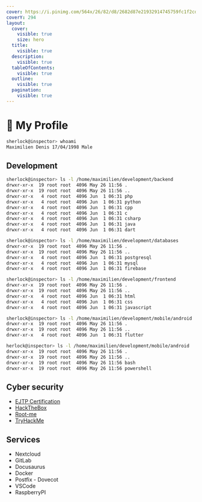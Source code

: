 ```yaml
---
cover: https://i.pinimg.com/564x/26/82/d8/2682d87e21932914745759fc1f2cdd17.jpg
coverY: 294
layout:
  cover:
    visible: true
    size: hero
  title:
    visible: true
  description:
    visible: true
  tableOfContents:
    visible: true
  outline:
    visible: true
  pagination:
    visible: true
---
```


# 📰 My Profile

```bash
sherlock@inspector> whoami
Maximilien Denis 17/04/1998 Male
```

## Development

```bash
sherlock@inspector> ls -l /home/maximilien/development/backend
drwxr-xr-x  19 root root  4096 May 26 11:56 .
drwxr-xr-x  19 root root  4096 May 26 11:56 ..
drwxr-xr-x   4 root root  4096 Jun  1 06:31 php
drwxr-xr-x   4 root root  4096 Jun  1 06:31 python
drwxr-xr-x   4 root root  4096 Jun  1 06:31 cpp
drwxr-xr-x   4 root root  4096 Jun  1 06:31 c
drwxr-xr-x   4 root root  4096 Jun  1 06:31 csharp
drwxr-xr-x   4 root root  4096 Jun  1 06:31 java
drwxr-xr-x   4 root root  4096 Jun  1 06:31 dart
```

```bash
sherlock@inspector> ls -l /home/maximilien/development/databases
drwxr-xr-x  19 root root  4096 May 26 11:56 .
drwxr-xr-x  19 root root  4096 May 26 11:56 ..
drwxr-xr-x   4 root root  4096 Jun  1 06:31 postgresql
drwxr-xr-x   4 root root  4096 Jun  1 06:31 mysql
drwxr-xr-x   4 root root  4096 Jun  1 06:31 firebase
```

```bash
sherlock@inspector> ls -l /home/maximilien/development/frontend
drwxr-xr-x  19 root root  4096 May 26 11:56 .
drwxr-xr-x  19 root root  4096 May 26 11:56 ..
drwxr-xr-x   4 root root  4096 Jun  1 06:31 html
drwxr-xr-x   4 root root  4096 Jun  1 06:31 css
drwxr-xr-x   4 root root  4096 Jun  1 06:31 javascript
```

```bash
sherlock@inspector> ls -l /home/maximilien/development/mobile/android
drwxr-xr-x  19 root root  4096 May 26 11:56 .
drwxr-xr-x  19 root root  4096 May 26 11:56 ..
drwxr-xr-x   4 root root  4096 Jun  1 06:31 flutter
```

```bash
herlock@inspector> ls -l /home/maximilien/development/mobile/android
drwxr-xr-x  19 root root  4096 May 26 11:56 .
drwxr-xr-x  19 root root  4096 May 26 11:56 ..
drwxr-xr-x  19 root root  4096 May 26 11:56 bash
drwxr-xr-x  19 root root  4096 May 26 11:56 powershell
```

## Cyber security

* [EJTP Certification](ine/home.md)
* [HackTheBox](https://app.hackthebox.com/users/438633)
* [Root-me](https://www.root-me.org/katseyres-741017?lang=fr#467bf9eec12591b984141a27d65beb4c)
* [TryHackMe](tryhackme/home.md)

## Services

* Nextcloud
* GitLab
* Docusaurus
* Docker
* Postfix - Dovecot
* VSCode
* RaspberryPI

